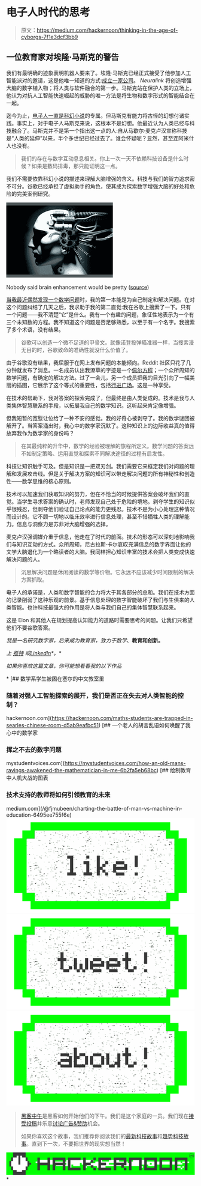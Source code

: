 # 电子人时代的思考

> 原文：<https://medium.com/hackernoon/thinking-in-the-age-of-cyborgs-7f1e3dcf3bb9>

## 一位教育家对埃隆·马斯克的警告

我们有最明确的迹象表明机器人要来了。埃隆·马斯克已经正式接受了他参加人工智能派对的邀请，这是他唯一知道的方式:[成立一家公司](http://www.theverge.com/2017/3/27/15077864/elon-musk-neuralink-brain-computer-interface-ai-cyborgs)。 *Neuralink* 将创造增强大脑的数字植入物；将人类与软件融合的第一步。马斯克站在保护人类的立场上，他认为对抗人工智能快速崛起的威胁的唯一方法是将生物和数字形式的智能结合在一起。

迄今为止，[电子人一直是科幻小说](http://www.sf-encyclopedia.com/entry/cyborgs)的专属。但马斯克有能力将古怪的幻想付诸实践。事实上，对于电子人马斯克来说，这根本不是幻想。他最近认为人类已经与科技融合了。马斯克并不是第一个指出这一点的人:自从马歇尔·麦克卢汉宣称科技是“人类的延伸”以来，半个多世纪已经过去了。谁会怀疑呢？显然，甚至连阿米什人也没有。

> 我们的存在与数字互动息息相关。你上一次一天不依赖科技设备是什么时候？如果是数码排毒，那只能证明这一点。

我们不需要依靠科幻小说的描述来理解大脑增强的含义。科技与我们的智力追求密不可分。谷歌已经承担了虚拟助手的角色，使其成为探索数字增强大脑的好处和危险的完美案例研究。

![](img/3131a3321a68b9551c3af153f52d12d0.png)

Nobody said brain enhancement would be pretty ([source](http://www.debate.org/opinions/do-you-support-computer-brain-enhancement-control))

[当我最近偶然发现一个数学问题](https://mystudentvoices.com/how-an-old-mans-ravings-awakened-the-mathematician-in-me-6b2fa5eb68bc)时，我的第一本能是为自己制定和解决问题。在对这个问题纠结了几天之后，我求助于我的第二直觉:我在谷歌上搜索了一下。只有一个问题——我不清楚“它”是什么。我有一个有趣的问题，象征性地表示为一个有三个未知数的方程。我不知道这个问题是否足够熟悉，以至于有一个名字。我搜索了多个术语，没有结果。

> 谷歌可以创造一个微不足道的甲骨文。就像诺登投弹瞄准器一样，当搜索漫无目的时，谷歌致命的准确性就没什么价值了。

由于谷歌没有结果，我屈服于在网上发布问题的本能倾向。Reddit 社区只花了几分钟就发布了消息。一名成员认出我潦草的字迹是一个[佩尔方程](http://mathworld.wolfram.com/PellEquation.html)；一个众所周知的数学问题，有确定的解决方法。过了一会儿，另一个成员把我的目光引向了一幅美丽的插图，它展示了这个等式的重要性，包括[行进广场](https://youtu.be/f1yDExNAEMg)。这是一种享受。

在技术的帮助下，我对答案的探索完成了，但最终是由人类促成的。技术是我与人类集体智慧联系的手段，以拓展我自己的数学知识。这听起来肯定像增强。

但我短暂的宽慰让位给了一种不安的感觉。我的好奇心被剥夺了。我的数学谜团被解开了。当答案涌出时，我心中的数学家沉默了。这种知识上的边际收益真的值得放弃我作为数学家的身份吗？

> 在其最纯粹的升华中，数学的经验被理解的旅程所定义。数学问题的答案远不如制定策略、运用直觉和探索不同解决途径的过程有启发性。

科技让知识触手可及。但是知识是一把双刃剑。我们需要它来框定我们对问题的理解和发展攻击线。但是关于解决方案的知识可以带走解决问题的所有神秘性和创造性——数学思维的核心原则。

技术可以加速我们获取知识的努力，但在不恰当的时候提供答案会破坏我们的直觉。当学生寻求答案的确认时，老师发现自己处于危险的境地。剥夺学生的知识似乎很残忍，但剥夺他们验证自己论点的能力更残忍。技术不是为小心处理这种情况而设计的。它不顾一切地以临床效率进行信息处理，甚至不惜牺牲人类的理解能力。信息与洞察力是苏菲对大脑增强的选择。

麦克卢汉强调媒介重于信息，他走在了时代的前面。技术的形态可以深刻地影响我们与知识互动的方式。众所周知，尼古拉斯·卡尔哀叹充满信息的数字界面让他的文学大脑退化为一个略读者的大脑。我同样担心知识丰富的技术会把人类变成快速解决问题的人。

> 沉思解决问题是休闲阅读的数学等价物。它永远不应该减少时间限制的解决方案抓取。

电子人的承诺是，人类和数字智能的合力将大于其各部分的总和。我们在技术方面的记录削弱了这种乐观的前景。基于信息处理的数字智能破坏了我们与生俱来的人类智能。也许科技最强大的作用是将人类与我们自己的集体智慧联系起来。

这是 Elon 和其他人在规划提高认知能力的道路时需要思考的问题。让我们只希望他们不要谷歌答案。

*我是一名研究数学家，后来成为教育家，致力于数学、*[](https://hackernoon.com/tagged/education)**教育和创新。**

**上* [*推特*](https://twitter.com/fjmubeen) *或*[*LinkedIn*](https://uk.linkedin.com/in/junaidmubeen)*。**

*如果你喜欢这篇文章，你可能想看看我的以下作品*

*[](https://hackernoon.com/maths-students-are-trapped-in-searles-chinese-room-d5ab9eafbc51) [## 数学系学生被困在塞尔的中文教室里

### 随着对强人工智能探索的展开，我们是否正在失去对人类智能的控制？

hackernoon.com](https://hackernoon.com/maths-students-are-trapped-in-searles-chinese-room-d5ab9eafbc51) [](https://mystudentvoices.com/how-an-old-mans-ravings-awakened-the-mathematician-in-me-6b2fa5eb68bc) [## 一个老人的胡言乱语如何唤醒了我心中的数学家

### 挥之不去的数字问题

mystudentvoices.com](https://mystudentvoices.com/how-an-old-mans-ravings-awakened-the-mathematician-in-me-6b2fa5eb68bc) [](/@fjmubeen/charting-the-battle-of-man-vs-machine-in-education-6495ee755f6e) [## 绘制教育中人机大战的图表

### 技术支持的教师将如何引领教育的未来

medium.com](/@fjmubeen/charting-the-battle-of-man-vs-machine-in-education-6495ee755f6e) [![](img/50ef4044ecd4e250b5d50f368b775d38.png)](http://bit.ly/HackernoonFB)[![](img/979d9a46439d5aebbdcdca574e21dc81.png)](https://goo.gl/k7XYbx)[![](img/2930ba6bd2c12218fdbbf7e02c8746ff.png)](https://goo.gl/4ofytp)

> [黑客中午](http://bit.ly/Hackernoon)是黑客如何开始他们的下午。我们是这个家庭的一员。我们现在[接受投稿](http://bit.ly/hackernoonsubmission)并乐意[讨论广告&赞助](mailto:partners@amipublications.com)机会。
> 
> 如果你喜欢这个故事，我们推荐你阅读我们的[最新科技故事](http://bit.ly/hackernoonlatestt)和[趋势科技故事](https://hackernoon.com/trending)。直到下一次，不要把世界的现实想当然！

![](img/be0ca55ba73a573dce11effb2ee80d56.png)*